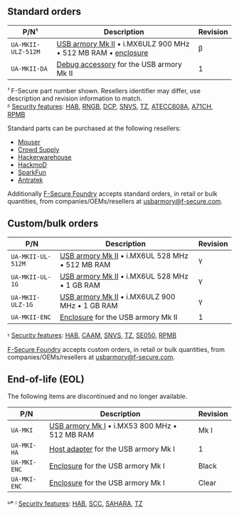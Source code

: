 Standard orders
---------------

| P/N¹               | Description                                                  | Revision            |
|--------------------|--------------------------------------------------------------|---------------------|
| `UA-MKII-ULZ-512M` | [USB armory Mk II](https://github.com/f-secure-foundry/usbarmory/wiki#usb-armory-mk-ii) • i.MX6ULZ 900 MHz • 512 MB RAM • [enclosure](https://github.com/f-secure-foundry/usbarmory/wiki/Enclosures-(Mk-II)) | β       |
| `UA-MKII-DA`              | [Debug accessory](https://github.com/f-secure-foundry/usbarmory/tree/master/hardware/mark-two-debug-accessory) for the USB armory Mk II                                                                        | 1       |

¹ F-Secure part number shown. Resellers identifier may differ, use description and revision information to match.  
ᵝ [Security features](https://github.com/f-secure-foundry/usbarmory/wiki/Hardware-security-features-(Mk-II)): [HAB](https://github.com/f-secure-foundry/usbarmory/wiki/Hardware-security-features-(Mk-II)#high-assurance-boot-habv4), [RNGB](https://github.com/f-secure-foundry/usbarmory/wiki/Hardware-security-features-(Mk-II)#random-number-generator-rngb---imx6ulz), [DCP](https://github.com/f-secure-foundry/usbarmory/wiki/Hardware-security-features-(Mk-II)#data-co-processor-dcp---imx6ulz), [SNVS](https://github.com/f-secure-foundry/usbarmory/wiki/Hardware-security-features-(Mk-II)#secure-non-volatile-storage-snvs), [TZ](https://github.com/f-secure-foundry/usbarmory/wiki/Hardware-security-features-(Mk-II)#arm-trustzone), [ATECC608A](https://github.com/f-secure-foundry/usbarmory/wiki/Hardware-security-features-(Mk-II)#external-secure-elements), [A71CH](https://github.com/f-secure-foundry/usbarmory/wiki/Hardware-security-features-(Mk-II)#external-secure-elements), [RPMB](https://github.com/f-secure-foundry/usbarmory/wiki/Hardware-security-features-(Mk-II)#emmc-replay-protected-memory-blocks-rpmb)
 
Standard parts can be purchased at the following resellers:
* [Mouser](https://eu.mouser.com/new/f-secure/crowd-supply-usb-armorymkii)
* [Crowd Supply](https://www.crowdsupply.com/f-secure/usb-armory-mk-ii)
* [Hackerwarehouse](https://hackerwarehouse.com/product/usb-armory-mkii)
* [HackmoD](http://www.hackmod.de/USB-Armory-Stick-Mark-2)
* [SparkFun](https://www.sparkfun.com/products/16367)
* [Antratek](https://www.antratek.com/usb-armory-mk-ii-w-enclosure)

Additionally [F-Secure Foundry](https://foundry.f-secure.com) accepts
standard orders, in retail or bulk quantities, from companies/OEMs/resellers at usbarmory@f-secure.com.

Custom/bulk orders
------------------

| P/N                | Description                                                  | Revision                                                |
|--------------------|--------------------------------------------------------------|---------------------|
| `UA-MKII-UL-512M`    | [USB armory Mk II](https://github.com/f-secure-foundry/usbarmory/wiki#usb-armory-mk-ii) • i.MX6UL 528 MHz • 512 MB RAM | γ |
| `UA-MKII-UL-1G`      | [USB armory Mk II](https://github.com/f-secure-foundry/usbarmory/wiki#usb-armory-mk-ii) • i.MX6UL 528 MHz • 1 GB RAM | γ |
| `UA-MKII-ULZ-1G`     | [USB armory Mk II](https://github.com/f-secure-foundry/usbarmory/wiki#usb-armory-mk-ii) • i.MX6ULZ 900 MHz • 1 GB RAM | γ  |
| `UA-MKII-ENC`        | [Enclosure](https://github.com/f-secure-foundry/usbarmory/wiki/Enclosures-(Mk-II)) for the USB armory Mk II           | 1                    |

ᵞ [Security features](https://github.com/f-secure-foundry/usbarmory/wiki/Hardware-security-features-(Mk-II)): [HAB](https://github.com/f-secure-foundry/usbarmory/wiki/Hardware-security-features-(Mk-II)#high-assurance-boot-habv4), [CAAM](https://github.com/f-secure-foundry/usbarmory/wiki/Hardware-security-features-(Mk-II)#cryptographic-accelerator-and-assurance-module-caam---imx6ul), [SNVS](https://github.com/f-secure-foundry/usbarmory/wiki/Hardware-security-features-(Mk-II)#secure-non-volatile-storage-snvs), [TZ](https://github.com/f-secure-foundry/usbarmory/wiki/Hardware-security-features-(Mk-II)#arm-trustzone), [SE050](https://github.com/f-secure-foundry/usbarmory/wiki/Hardware-security-features-(Mk-II)#external-secure-elements), [RPMB](https://github.com/f-secure-foundry/usbarmory/wiki/Hardware-security-features-(Mk-II)#emmc-replay-protected-memory-blocks-rpmb)

[F-Secure Foundry](https://foundry.f-secure.com) accepts
custom orders, in retail or bulk quantities, from companies/OEMs/resellers at usbarmory@f-secure.com.

End-of-life (EOL)
-----------------

The following items are discontinued and no longer available.

| P/N                | Description                                                  | Revision            |
|--------------------|--------------------------------------------------------------|---------------------|
| `UA-MKI`            | [USB armory Mk I](https://github.com/f-secure-foundry/usbarmory/wiki#usb-armory-mk-i) • i.MX53 800 MHz • 512 MB RAM                | Mk I |
| `UA-MKI-HA`         | [Host adapter](https://github.com/f-secure-foundry/usbarmory/wiki/Host-adapter) for the USB armory Mk I                         |  1                  |
| `UA-MKI-ENC`        | [Enclosure](https://github.com/f-secure-foundry/usbarmory/wiki/Enclosures-(Mk-I)) for the USB armory Mk I                            | Black       |
| `UA-MKI-ENC`        | [Enclosure](https://github.com/f-secure-foundry/usbarmory/wiki/Enclosures-(Mk-I)) for the USB armory Mk I                            | Clear       |

ᴹᵏ ᴵ [Security features](https://github.com/f-secure-foundry/usbarmory/wiki/Hardware-security-features-(Mk-I)): [HAB](https://github.com/f-secure-foundry/usbarmory/wiki/Hardware-security-features-(Mk-I)#high-assurance-boot-habv4), [SCC](https://github.com/f-secure-foundry/usbarmory/wiki/Hardware-security-features-(Mk-I)#security-controller-sccv2), [SAHARA](https://github.com/f-secure-foundry/usbarmory/wiki/Hardware-security-features-(Mk-I)#cryptographic-accelerator-saharav4-lite), [TZ](https://github.com/f-secure-foundry/usbarmory/wiki/Hardware-security-features-(Mk-I)#arm-trustzone)       
